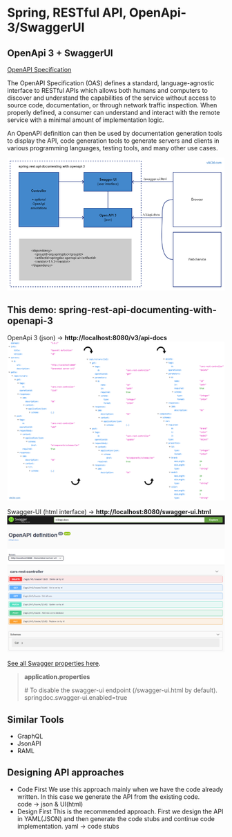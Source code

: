 # Spring, RESTful API, OpenApi-3/SwaggerUI

## OpenApi 3 + SwaggerUI

[OpenAPI Specification](https://swagger.io/specification/)  

The OpenAPI Specification (OAS) defines a standard, language-agnostic interface to RESTful APIs which allows both humans and computers to discover and understand the capabilities of the service without access to source code, documentation, or through network traffic inspection. When properly defined, a consumer can understand and interact with the remote service with a minimal amount of implementation logic.  

An OpenAPI definition can then be used by documentation generation tools to display the API, code generation tools to generate servers and clients in various programming languages, testing tools, and many other use cases.  

![spring-rest-api-documenting-with-openapi-3-1.png](spring-rest-api-documenting-with-openapi-3-1.png?id=1)

## This demo: spring-rest-api-documenting-with-openapi-3

OpenApi 3 (json) &rarr; **http://localhost:8080/v3/api-docs**  
![spring-rest-api-documenting-with-openapi-3-2.png](spring-rest-api-documenting-with-openapi-3-2.png?id=1)

Swagger-UI (html interface) &rarr; **http://localhost:8080/swagger-ui.html**  
![spring-rest-api-documenting-with-openapi-3-3.png](spring-rest-api-documenting-with-openapi-3-3.png?id=1)

[See all Swagger properties here](https://springdoc.org/#swagger-ui-properties).
> **application.properties**  
>  
>  \# To disable the swagger-ui endpoint (/swagger-ui.html by default).  
>  springdoc.swagger-ui.enabled=true

## Similar Tools
* GraphQL
* JsonAPI
* RAML

## Designing API approaches
* Code First
We use this approach mainly when we have the code already written. In this case we generate the API from the existing code.  
code &rarr; json & UI(html)
* Design First
This is the recommended approach. First we design the API in YAML(JSON) and then generate the code stubs and continue code implementation.
yaml &rarr; code stubs



